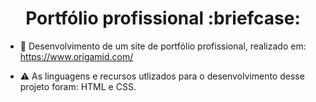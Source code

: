 <h1 align="center">Portfólio profissional :briefcase:</h1>

- 📂 Desenvolvimento de um site de portfólio profissional, realizado em: https://www.origamid.com/

- ⚠️ As linguagens e recursos utlizados para o desenvolvimento desse projeto foram: HTML e CSS.

